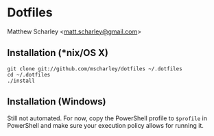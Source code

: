 # Dotfiles

Matthew Scharley \<matt.scharley@gmail.com\>

## Installation (\*nix/OS X)

    git clone git://github.com/mscharley/dotfiles ~/.dotfiles
    cd ~/.dotfiles
    ./install

## Installation (Windows)

Still not automated. For now, copy the PowerShell profile to `$profile` in PowerShell
and make sure your execution policy allows for running it.
